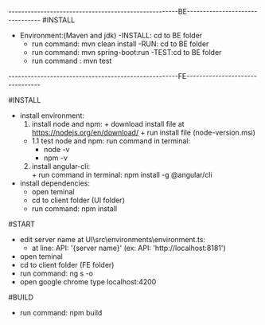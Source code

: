 -----------------------------------------------------BE--------------------------------
#INSTALL
- Environment:(Maven and jdk)
-INSTALL: cd to BE folder
	+ run command: mvn clean install
-RUN: cd to BE folder
	+ run command: mvn spring-boot:run
-TEST:cd to BE folder
	+ run command : mvn test

-----------------------------------------------------FE--------------------------------

#INSTALL

- install environment: 
	1. install node and npm: 
	  + download install file at https://nodejs.org/en/download/
	  + run install file (node-version.msi)
	- 1.1 test node and npm: run command in terminal: 
	  + node -v
	  + npm -v 
	2.  install angular-cli:	
	  + run command in terminal: npm install -g @angular/cli										
- install dependencies: 
	+ open teminal 
	+ cd to client folder (UI folder)
	+ run command: npm install


#START

- edit server name at UI\src\environments\environment.ts:
	+ at line: API: '{server name}' (ex: API: 'http://localhost:8181')
- open teminal
- cd to client folder (FE folder)
- run command: ng s -o  
- open google chrome type localhost:4200 


#BUILD
- run command: npm build
	


